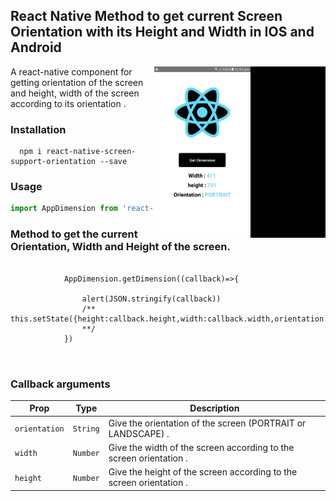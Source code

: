 ## React Native Method to get current Screen Orientation with its Height and Width in IOS and Android
<img width="274px" align="right" src="https://github.com/ajay001/react-native-screen-support-orientation/blob/master/DynamicOrientation.gif?raw=true" />

A react-native component for getting orientation of the screen and height, width of the screen according to its orientation .   



### Installation

```
  npm i react-native-screen-support-orientation --save

```


### Usage

```javascript
import AppDimension from 'react-native-screen-support-orientation'
```
### Method to get the current Orientation, Width and Height of the screen. 
```
        
            AppDimension.getDimension((callback)=>{
                
                alert(JSON.stringify(callback))
                /** this.setState({height:callback.height,width:callback.width,orientation:callback.orientation})
                **/
            })
    
  
```  
  
 
### Callback arguments

| Prop                              | Type          | Description                                                                              |
|-----------------------------------|-------------|------------------------------------------------------------------------------------------------------------|
|`orientation`                      |`String`       |Give the orientation of the screen (PORTRAIT or LANDSCAPE) .                                                                     
|`width`                       |`Number`       |Give the width of the screen according to the screen orientation .                                                                    
|`height`                       |`Number`        |Give the height of the screen according to the screen orientation .  



